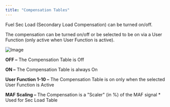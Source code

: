 ```yaml
---
title: "Compensation Tables"
---
```


Fuel Sec Load (Secondary Load Compensation) can be turned on/off. &nbsp;


The compensation can be turned on/off or be selected to be on via a User Function (only active when User Function is active). &nbsp;


![Image](</lib/NewItem738.png>)


**OFF –** The Compensation Table is Off


**ON –** The Compensation Table is always On


**User Function 1-10 –** The Compensation Table is on only when the selected User Function is Active&nbsp;


**MAF Scaling –** The Compensation is a "Scaler" (in %) of the MAF signal \* Used for Sec Load Table



